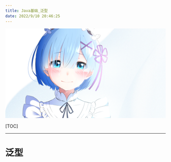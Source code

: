 ```yaml
---
title: Java基础_泛型
date: 2022/9/10 20:46:25
---
```


![img](res/other/异世界蕾姆_0.jpg)

[TOC]

***

# 泛型





